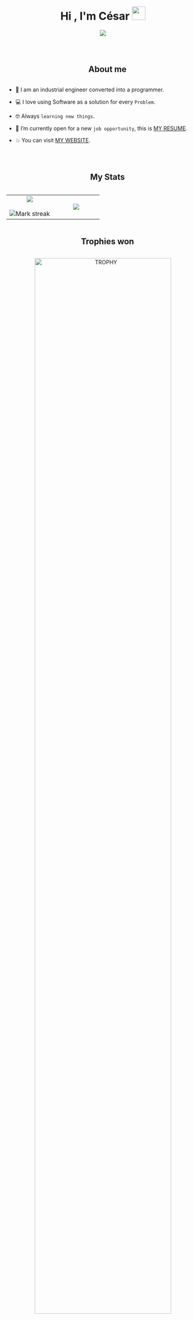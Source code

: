 <!--
![Cesar Casanova Banner](https://raw.githubusercontent.com/AVS1508/AVS1508/master/assets/Aditya%20Vikram%20Singh%20Banner.jpg)
-->

<h1 align="center">Hi , I'm César <img src="https://media.giphy.com/media/hvRJCLFzcasrR4ia7z/giphy.gif" width="35"></h1>
<p align="center">
  <a href="https://github.com/DenverCoder1/readme-typing-svg"><img src="https://readme-typing-svg.herokuapp.com?font=Time+New+Roman&color=%23C8BE25&size=25&center=true&vCenter=true&width=600&height=100&lines=Front-end+Developer+@arkhanis;Industrial+Engineer;Spirit+Learner"></a>
</p>


<br>

<div id="user-content-toc">
  <ul align="center">
    <summary><h2 style="display: inline-block">About me</h2></summary>
  </ul>
</div>

- :school: I am an industrial engineer converted into a programmer.
- :computer: I love using Software as a solution for every `Problem`.
- :nerd_face: Always `learning new things`.
- :thinking: I’m currently open for a new `job opportunity`, this is [MY RESUME](https://drive.google.com/drive/u/0/folders/1lSImSDtRI9zyAsgRAlZ4L-0M7zz-n6eE).
- :boom: You can visit [MY WEBSITE](https://casanovacesar.com/).

  <br>

<!--Intro start-->

<!--Intro end-->

<div id="user-content-toc">
  <ul align="center">
    <summary><h2 style="display: inline-block">My Stats</h2></summary>
  </ul>
</div>

<!--- stats & Trophy (start) -->
<p align="center">
  
  <!--- stats (start) -->
<table align="center">
<tr border="none">
<td width="50%" align="center">
  
  <img  align="center"  src="https://github-readme-stats.vercel.app/api?username=arkhanis&theme=dark&show_icons=true&count_private=true" />
  <br></br>
  <img  title="🔥 Get streak stats for your profile at git.io/streak-stats" alt="Mark streak" src="https://github-readme-streak-stats.herokuapp.com/?user=arkhanis&theme=dark&hide_border=false" /> 
</td>

<td width="50%" align="center">

  <img  align="center"  src="https://github-readme-stats.anuraghazra1.vercel.app/api/top-langs/?username=arkhanis&theme=dark&hide_border=false&no-bg=true&no-frame=true&langs_count=10"/>
  
  </td>
</tr>
</table>
<!--- stats (end) -->

<!--- trophy (start) -->
<div id="user-content-toc">
  <ul align="center">
    <summary><h2 style="display: inline-block">Trophies won</h2></summary>
  </ul>
</div>
<div align=center>
  <a href="https://github.com/ryo-ma/github-profile-trophy" title="Go to Source">
      <img align="center" width=84% src="https://github-profile-trophy.vercel.app/?username=1010nishant&theme=radical&row=1&column=7&margin-h=15&margin-w=5&no-bg=true" alt="TROPHY" />
    </a>
</div>
<!--- trophy (end) -->


</p>        
<!--- stats (end) -->


<!--h1 without bottom border-->
<div id="user-content-toc">
  <ul align="center">
    <summary><h2 style="display: inline-block">Technologies That I Know 👨🏻‍💻</h2></summary>
  </ul>
</div>

<!--tech stack icons-->
<p align="center">
  <a href="https://skillicons.dev">
    <img src="https://skillicons.dev/icons?i=html,css,js,react,git,github,firebase,bootstrap,tailwind,discord,figma,materialui,redux,ts,vscode&perline=14" />
  </a>
</p>


<!-- Connect with me -->
<!--h2 without bottom border-->
<div id="user-content-toc">
  <ul align="center">
    <summary><h2 style="display: inline-block">Connect With Me🤝</h2></summary>
  </ul>
</div>

<!--icons and links-->
<p align="center">
<a href="https://www.linkedin.com/in/cesar-casanova//" target="blank"><img align="center" src="https://user-images.githubusercontent.com/88904952/234979284-68c11d7f-1acc-4f0c-ac78-044e1037d7b0.png" alt="linkedin" height="50" width="50" /></a>
  
</p>


<!--profile visit count-->
<div align="center">
  
[![](https://visitcount.itsvg.in/api?id=arkhanis&icon=3&color=6)](https://visitcount.itsvg.in)
  
</div>

